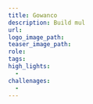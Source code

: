```yaml
---
title: Gowanco
description: Build mul
url:
logo_image_path:
teaser_image_path:
role:
tags:
high_lights:
  -
challenages:
  -
---
```


